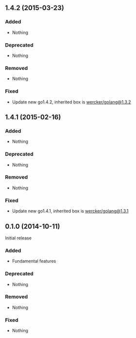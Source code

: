 ## 1.4.2 (2015-03-23)

### Added

- Nothing

### Deprecated

- Nothing

### Removed

- Nothing

### Fixed

- Update new go1.4.2, inherited box is [wercker/golang@1.3.2](https://github.com/wercker/box-golang)


## 1.4.1 (2015-02-16)

### Added

- Nothing

### Deprecated

- Nothing

### Removed

- Nothing

### Fixed

- Update new go1.4.1, inherited box is [wercker/golang@1.3.1](https://github.com/wercker/box-golang)


## 0.1.0 (2014-10-11)

Initial release

### Added

- Fundamental features

### Deprecated

- Nothing

### Removed

- Nothing

### Fixed

- Nothing


